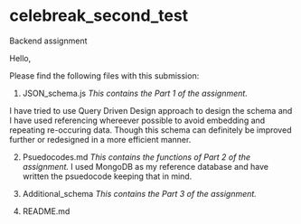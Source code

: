 # celebreak_second_test
Backend assignment


Hello,

Please find the following files with this submission:

1. JSON_schema.js 
_This contains the Part 1 of the assignment._

I have tried to use Query Driven Design approach to design the schema and I have used referencing whereever possible to avoid embedding and repeating re-occuring data. Though this schema can definitely be improved further or redesigned in a more efficient manner.

2. Psuedocodes.md
_This contains the functions of Part 2 of the assignment._
I used MongoDB as my reference database and have written the psuedocode keeping that in mind.

3. Additional_schema
_This contains the Part 3 of the assignment._

4. README.md
